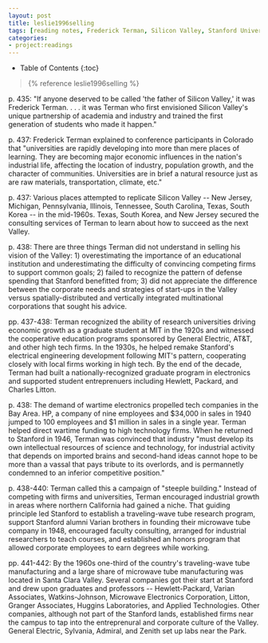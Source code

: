```yaml
---
layout: post
title: leslie1996selling
tags: [reading notes, Frederick Terman, Silicon Valley, Stanford University, MIT]
categories:
- project:readings
---
```

* Table of Contents
{:toc}

> {% reference leslie1996selling %}

p. 435: "If anyone deserved to be called 'the father of Silicon Valley,' it was
Frederick Terman. . . . it was Terman who first envisioned Silicon Valley's
unique partnership of academia and industry and trained the first generation of
students who made it happen."

p. 437: Frederick Terman explained to conference participants in Colorado that
"universities are rapidly developing into more than mere places of learning.
They are becoming major economic influences in the nation's industrial life,
affecting the location of industry, population growth, and the character of
communities. Universities are in brief a natural resource just as are raw
materials, transportation, climate, etc."

p. 437: Various places attempted to replicate Silicon Valley -- New Jersey,
Michigan, Pennsylvania, Illinois, Tennessee, South Carolina, Texas, South Korea
-- in the mid-1960s. Texas, South Korea, and New Jersey secured the consulting
services of Terman to learn about how to succeed as the next Valley.

p. 438: There are three things Terman did not understand in selling his vision of the
Valley: 1) overestimating the importance of an educational institution and
underestimating the difficulty of convincing competing firms to support common
goals; 2) failed to recognize the pattern of defense spending that Stanford
benefitted from; 3) did not appreciate the difference between the corporate
needs and strategies of start-ups in the Valley versus spatially-distributed and
vertically integrated multinational corporations that sought his advice.

pp. 437-438: Terman recognized the ability of research universities driving economic growth
as a graduate student at MIT in the 1920s and witnessed the cooperative
education programs sponsored by General Electric, AT&T, and other high tech
firms. In the 1930s, he helped remake Stanford's electrical engineering
development following MIT's pattern, cooperating closely with local firms
working in high tech. By the end of the decade, Terman had built
a nationally-recognized graduate program in electronics and supported student
entreprenuers including Hewlett, Packard, and Charles Litton.

p. 438: The demand of wartime electronics propelled tech companies in the Bay
Area. HP, a company of nine employees and $34,000 in sales in 1940 jumped to 100
employees and $1 million in sales in a single year. Terman helped direct wartime
funding to high technology firms. When he returned to Stanford in 1946, Terman
was convinced that industry "must develop its own intellectual resources of
science and technology, for industrial activity that depends on imported brains
and second-hand ideas cannot hope to be more than a vassal that pays tribute to
its overlords, and is permannetly condemned to an inferior competitive
position."

p. 438-440: Terman called this a campaign of "steeple building." Instead of
competing with firms and universities, Terman encouraged industrial growth in
areas where northern California had gained a niche. That guiding principle led
Stanford to establish a traveling-wave tube research program, support Stanford
alumni Varian brothers in founding their microwave tube company in 1948,
encouraged faculty consulting, arranged for industrial researchers to teach
courses, and established an honors program that allowed corporate employees to
earn degrees while working.

pp. 441-442: By the 1960s one-third of the country's traveling-wave tube
manufacturing and a large share of microwave tube manufacturing was located in
Santa Clara Valley. Several companies got their start at Stanford and drew upon
graduates and professors -- Hewlett-Packard, Varian Associates, Watkins-Johnson,
Microwave Electronics Corporation, Litton, Granger Associates, Huggins
Laboratories, and Applied Technologies. Other companies, although not part of
the Stanford lands, established firms near the campus to tap into the
entreprenural and corporate culture of the Valley. General Electric, Sylvania,
Admiral, and Zenith set up labs near the Park.


